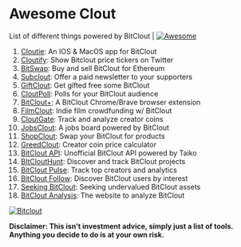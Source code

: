# Awesome Clout
List of different things powered by BitClout  | [![Awesome](https://cdn.rawgit.com/sindresorhus/awesome/d7305f38d29fed78fa85652e3a63e154dd8e8829/media/badge.svg)](https://github.com/Mentors4EDU/Awesome-Clout)

1. [Cloutie](https://bitclout.com/u/CloutieApp): An IOS & MacOS app for BitClout
2. [Cloutify](https://chrome.google.com/webstore/detail/cloutify-show-bitclout-pr/mmpacdkjmmnichfpplcpcipgcdphfhdg): Show Bitclout price tickers on Twitter
3. [BitSwap](https://bitswap.network/): Buy and sell BitClout for Ethereum
4. [Subclout](https://www.subclout.com/): Offer a paid newsletter to your supporters
5. [GiftClout](https://www.giftclout.com/): Get gifted free some BitClout
6. [CloutPoll](https://cloutpoll.com/): Polls for your BitClout audience
7. [BitClout+](https://bitclout.plus/): A BitClout Chrome/Brave browser extension
8. [FilmClout](https://bitclout.com/u/FilmClout): Indie film crowdfunding w/ BitClout
9. [CloutGate](https://cloutgate.com/): Track and analyze creator coins
10. [JobsClout](http://jobclout.me/): A jobs board powered by BitClout
11. [ShopClout](http://shopclout.me/): Swap your BitClout for products
12. [GreedClout](https://bogdandidenko.github.io/greedclout/): Creator coin price calculator
13. [BitClout API](https://github.com/benjaminwoods/bitclout): Unofficial BitClout API powered by Taiko
14. [BItCloutHunt](https://www.bitclouthunt.com/): Discover and track BitClout projects
15. [BitClout Pulse](https://www.bitcloutpulse.com/): Track top creators and analytics
16. [BitClout Follow](https://bitcloutfollow.com/): Discover BitClout users by interest
17. [Seeking BitClout](https://seekingbitclout.com/): Seeking undervalued BitClout assets
18. [BitClout Analysis](https://www.bitcloutanalysis.com/): The website to analyze BitClout

[![Bitclout](https://img.shields.io/badge/-Follow%20me%20on%20BitClout-red)](https://bitclout.com/u/AMKN)

**Disclaimer: This isn't investment advice, simply just a list of tools. Anything you decide to do is at your own risk.**
